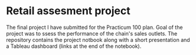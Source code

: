 # Retail assesment project
The final project I have submitted for the Practicum 100 plan. Goal of the project was to ssess the performance of the chain's sales outlets.
The repository contains the project notbook along with a short presentation and a Tableau dashboard (links at the end of the notebook).
